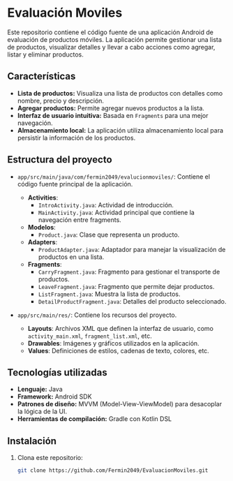 # Evaluación Moviles

Este repositorio contiene el código fuente de una aplicación Android de evaluación de productos móviles. La aplicación permite gestionar una lista de productos, visualizar detalles y llevar a cabo acciones como agregar, listar y eliminar productos.

## Características

- **Lista de productos:** Visualiza una lista de productos con detalles como nombre, precio y descripción.
- **Agregar productos:** Permite agregar nuevos productos a la lista.
- **Interfaz de usuario intuitiva:** Basada en `Fragments` para una mejor navegación.
- **Almacenamiento local:** La aplicación utiliza almacenamiento local para persistir la información de los productos.

## Estructura del proyecto

- `app/src/main/java/com/fermin2049/evalucionmoviles/`: Contiene el código fuente principal de la aplicación.
  - **Activities**: 
    - `IntroActivity.java`: Actividad de introducción.
    - `MainActivity.java`: Actividad principal que contiene la navegación entre fragments.
  - **Modelos**:
    - `Product.java`: Clase que representa un producto.
  - **Adapters**:
    - `ProductAdapter.java`: Adaptador para manejar la visualización de productos en una lista.
  - **Fragments**:
    - `CarryFragment.java`: Fragmento para gestionar el transporte de productos.
    - `LeaveFragment.java`: Fragmento que permite dejar productos.
    - `ListFragment.java`: Muestra la lista de productos.
    - `DetailProductFragment.java`: Detalles del producto seleccionado.

- `app/src/main/res/`: Contiene los recursos del proyecto.
  - **Layouts**: Archivos XML que definen la interfaz de usuario, como `activity_main.xml`, `fragment_list.xml`, etc.
  - **Drawables**: Imágenes y gráficos utilizados en la aplicación.
  - **Values**: Definiciones de estilos, cadenas de texto, colores, etc.

## Tecnologías utilizadas

- **Lenguaje:** Java
- **Framework:** Android SDK
- **Patrones de diseño:** MVVM (Model-View-ViewModel) para desacoplar la lógica de la UI.
- **Herramientas de compilación:** Gradle con Kotlin DSL

## Instalación

1. Clona este repositorio:
   ```bash
   git clone https://github.com/Fermin2049/EvaluacionMoviles.git
